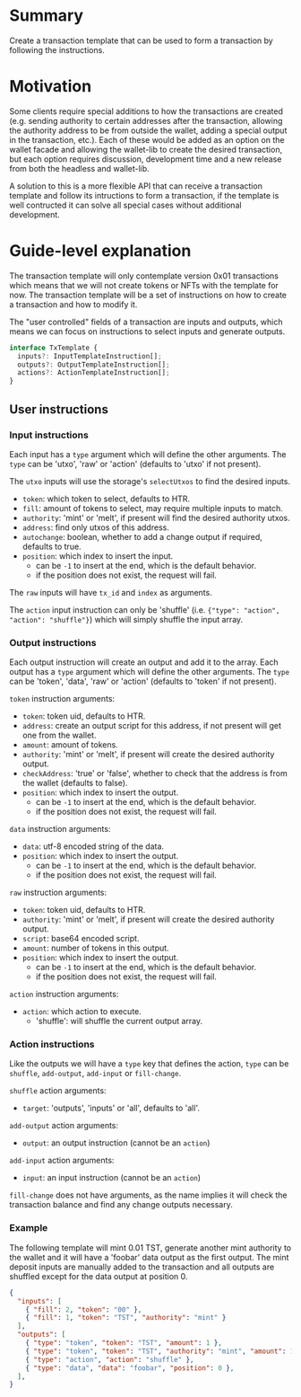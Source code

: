 # Summary
[summary]: #summary

Create a transaction template that can be used to form a transaction by following the instructions.

# Motivation
[motivation]: #motivation

Some clients require special additions to how the transactions are created (e.g. sending authority to certain addresses after the transaction, allowing the authority address to be from outside the wallet, adding a special output in the transaction, etc.).
Each of these would be added as an option on the wallet facade and allowing the wallet-lib to create the desired transaction, but each option requires discussion, development time and a new release from both the headless and wallet-lib.

A solution to this is a more flexible API that can receive a transaction template and follow its intructions to form a transaction, if the template is well contructed it can solve all special cases without additional development.

# Guide-level explanation
[guide-level-explanation]: #guide-level-explanation

The transaction template will only contemplate version 0x01 transactions which means that we will not create tokens or NFTs with the template for now.
The transaction template will be a set of instructions on how to create a transaction and how to modify it.

The "user controlled" fields of a transaction are inputs and outputs, which means we can focus on instructions to select inputs and generate outputs.

```ts
interface TxTemplate {
  inputs?: InputTemplateInstruction[];
  outputs?: OutputTemplateInstruction[];
  actions?: ActionTemplateInstruction[];
}
```

## User instructions

### Input instructions

Each input has a `type` argument which will define the other arguments.
The `type` can be 'utxo', 'raw' or 'action' (defaults to 'utxo' if not present).

The `utxo` inputs will use the storage's `selectUtxos` to find the desired inputs.
- `token`: which token to select, defaults to HTR.
- `fill`: amount of tokens to select, may require multiple inputs to match.
- `authority`: 'mint' or 'melt', if present will find the desired authority utxos.
- `address`: find only utxos of this address.
- `autochange`: boolean, whether to add a change output if required, defaults to true.
- `position`: which index to insert the input.
  - can be `-1` to insert at the end, which is the default behavior.
  - if the position does not exist, the request will fail.

The `raw` inputs will have `tx_id` and `index` as arguments.

The `action` input instruction can only be 'shuffle' (i.e. `{"type": "action", "action": "shuffle"}`) which will simply shuffle the input array.

### Output instructions

Each output instruction will create an output and add it to the array.
Each output has a `type` argument which will define the other arguments.
The `type` can be 'token', 'data', 'raw' or 'action' (defaults to 'token' if not present).

`token` instruction arguments:
- `token`: token uid, defaults to HTR.
- `address`: create an output script for this address, if not present will get one from the wallet.
- `amount`: amount of tokens.
- `authority`: 'mint' or 'melt', if present will create the desired authority output.
- `checkAddress`: 'true' or 'false', whether to check that the address is from the wallet (defaults to false).
- `position`: which index to insert the output.
	- can be `-1` to insert at the end, which is the default behavior.
	- if the position does not exist, the request will fail.

`data` instruction arguments:
- `data`: utf-8 encoded string of the data.
- `position`: which index to insert the output.
	- can be `-1` to insert at the end, which is the default behavior.
	- if the position does not exist, the request will fail.

`raw` instruction arguments:
- `token`: token uid, defaults to HTR.
- `authority`: 'mint' or 'melt', if present will create the desired authority output.
- `script`: base64 encoded script.
- `amount`: number of tokens in this output.
- `position`: which index to insert the output.
	- can be `-1` to insert at the end, which is the default behavior.
	- if the position does not exist, the request will fail.

`action` instruction arguments:
- `action`: which action to execute.
	- 'shuffle': will shuffle the current output array.

### Action instructions

Like the outputs we will have a `type` key that defines the action, `type` can be `shuffle`, `add-output`, `add-input` or `fill-change`.

`shuffle` action arguments:
- `target`: 'outputs', 'inputs' or 'all', defaults to 'all'.

`add-output` action arguments:
- `output`: an output instruction (cannot be an `action`)

`add-input` action arguments:
- `input`: an input instruction (cannot be an `action`)

`fill-change` does not have arguments, as the name implies it will check the transaction balance and find any change outputs necessary.

### Example

The following template will mint 0.01 TST, generate another mint authority to the wallet and it will have a 'foobar' data output as the first output.
The mint deposit inputs are manually added to the transaction and all outputs are shuffled except for the data output at position 0.

```json
{
  "inputs": [
    { "fill": 2, "token": "00" },
    { "fill": 1, "token": "TST", "authority": "mint" }
  ],
  "outputs": [
    { "type": "token", "token": "TST", "amount": 1 },
    { "type": "token", "token": "TST", "authority": "mint", "amount": 1 },
    { "type": "action", "action": "shuffle" },
    { "type": "data", "data": "foobar", "position": 0 },
  ],
}
```
